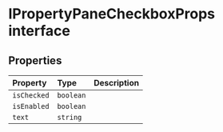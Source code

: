 # IPropertyPaneCheckboxProps interface








## Properties

| Property	   | Type	| Description|
|:-------------|:-------|:-----------|
|`isChecked`      | `boolean` |  |
|`isEnabled`      | `boolean` |  |
|`text`      | `string` |  |





